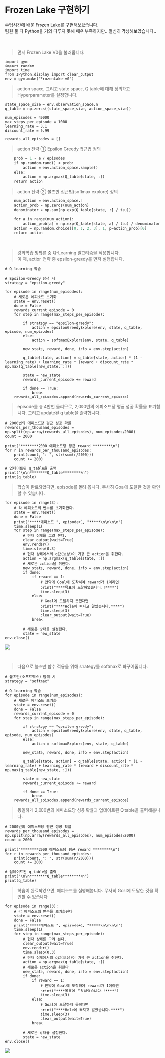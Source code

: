 # Frozen Lake 구현하기

수업시간에 배운 Frozen Lake를 구현해보았습니다.  
팀원 둘 다 Python을 거의 다루지 못해 매우 부족하지만.. 열심히 작성해보았습니다..
<br>
<br>
<br>


> 먼저 Frozen Lake V0을 불러옵니다.
```import numpy as np
import gym
import random
import time
from IPython.display import clear_output
env = gym.make("FrozenLake-v0")
```

> action space, 그리고 state space, Q table에 대해 정의하고
Hyperparameter를 설정합니다.

```action_space_size = env.action_space.n
state_space_size = env.observation_space.n
q_table = np.zeros((state_space_size, action_space_size))
 
num_episodes = 40000
max_steps_per_episode = 1000
learning_rate = 0.1
discount_rate = 0.99

rewards_all_episodes = []
```


> action 전략 ① Epsilon Greedy 접근법 정의
```def epsilonGreedyExplore(env, state, Q_table, e, episodes):
    prob = 1 - e / episodes
    if np.random.rand() < prob:
        action = env.action_space.sample()
    else:
        action = np.argmax(Q_table[state, :])
    return action
```
		
> action 전략 ② 볼츠만 접근법(softmax explore) 정의
```def softmaxExplore(env, state, Q_table, tau=1):
    num_action = env.action_space.n
    action_prob = np.zeros(num_action)
    denominator = np.sum(np.exp(Q_table[state, :] / tau))

    for a in range(num_action):
        action_prob[a] = np.exp(Q_table[state, a] / tau) / denominator
    action = np.random.choice([0, 1, 2, 3], 1, p=action_prob)[0]
    return action
```
<br>

> 강화학습 방법론 중 Q-Learning 알고리즘을 적용합니다.<br>
이 때, action 전략 중 epsilon-greedy를 먼저 실행합니다.

```
# Q-learning 학습

# Epsilon-Greedy 탐색 시
strategy = "epsilon-greedy"

for episode in range(num_episodes):
    # 새로운 에피소드 초기화
    state = env.reset()
    done = False
    rewards_current_episode = 0
    for step in range(max_steps_per_episode):

        if strategy == "epsilon-greedy":
            action = epsilonGreedyExplore(env, state, q_table, episode, num_episodes)
        else:
            action = softmaxExplore(env, state, q_table)

        new_state, reward, done, info = env.step(action)
        
        q_table[state, action] = q_table[state, action] * (1 - learning_rate) + learning_rate * (reward + discount_rate * np.max(q_table[new_state, :]))

        state = new_state
        rewards_current_episode += reward

        if done == True:
            break
    rewards_all_episodes.append(rewards_current_episode)
```

   
> episode를 총 4만번 돌리므로, 2,000번의 에피소드당 평균 성공 확률을 표기합니다.
그리고 update된 q table을 출력합니다.

```
# 2000번의 에피소드당 평균 성공 확률
rewards_per_thousand_episodes = np.split(np.array(rewards_all_episodes), num_episodes/2000)
count = 2000
 
print("********2000 에피소드당 평균 reward ********\n")
for r in rewards_per_thousand_episodes:
    print(count, ": ", str(sum(r/2000)))
    count += 2000
 
# 업데이트된 q_table을 출력
print("\n\n********Q_table********\n")
print(q_table)
```

> 학습이 완료되었다면, episode를 돌려 봅니다.
무사히 Goal에 도달한 것을 확인할 수 있습니다.
```
for episode in range(3):
    # 각 에피소드의 변수를 초기화한다.
    state = env.reset()
    done = False
    print("*****에피소드 ", episode+1, "*****\n\n\n\n")
    time.sleep(1)
    for step in range(max_steps_per_episode):
        # 현재 상태를 그려 본다.
        clear_output(wait=True)
        env.render()
        time.sleep(0.3)
        # 현재 상태에서의 q값(보상)이 가장 큰 action을 취한다.
        action = np.argmax(q_table[state, :]) 
        # 새로운 action을 취한다.
        new_state, reward, done, info = env.step(action)
        if done:
            if reward == 1:
                # 만약에 Goal에 도착하여 reward가 1이라면
                print("****목표에 도달하였습니다.!****")
                time.sleep(3)
            else:
                # Goal에 도달하지 못했다면
                print("****Hole에 빠지고 말았습니다.****")
                time.sleep(3)
                clear_output(wait=True)            
            break
        
        # 새로운 상태를 설정한다.
        state = new_state
env.close()
```

![](https://github.com/youngseo-0203/RL/blob/main/%EB%AA%A9%ED%91%9C%EB%8F%84%EB%8B%AC.png)

<br/>

> 다음으로 볼츠만 함수 적용을 위해 strategy를 softmax로 바꾸어줍니다.

```
# 볼츠만(소프트맥스) 탐색 시
strategy = "softmax"

# Q-learning 학습
for episode in range(num_episodes):
    # 새로운 에피소드 초기화
    state = env.reset()
    done = False
    rewards_current_episode = 0
    for step in range(max_steps_per_episode):

        if strategy == "epsilon-greedy":
            action = epsilonGreedyExplore(env, state, q_table, episode, num_episodes)
        else:
            action = softmaxExplore(env, state, q_table)

        new_state, reward, done, info = env.step(action)
        
        q_table[state, action] = q_table[state, action] * (1 - learning_rate) + learning_rate * (reward + discount_rate * np.max(q_table[new_state, :]))

        state = new_state
        rewards_current_episode += reward

        if done == True:
            break
    rewards_all_episodes.append(rewards_current_episode)
```


> 동일하게 2,000번의 에피소드당 성공 확률과 업데이트된 Q table을 출력해봅니다.

```
# 2000번의 에피소드당 평균 성공 확률
rewards_per_thousand_episodes = np.split(np.array(rewards_all_episodes), num_episodes/2000)
count = 2000
 
print("********2000 에피소드당 평균 reward ********\n")
for r in rewards_per_thousand_episodes:
    print(count, ": ", str(sum(r/2000)))
    count += 2000
 
# 업데이트된 q_table을 출력
print("\n\n********Q_table********\n")
print(q_table)
```


> 학습이 완료되었으면, 에피소드를 실행해봅니다. 무사히 Goal에 도달한 것을 확인할 수 있습니다

```
for episode in range(3):
    # 각 에피소드의 변수를 초기화한다
    state = env.reset()
    done = False
    print("*****에피소드 ", episode+1, "*****\n\n\n\n")
    time.sleep(1)
    for step in range(max_steps_per_episode):
        # 현재 상태를 그려 본다.
        clear_output(wait=True)
        env.render()
        time.sleep(0.3)
        # 현재 상태에서의 q값(보상)이 가장 큰 action을 취한다.
        action = np.argmax(q_table[state, :]) 
        # 새로운 action을 취한다
        new_state, reward, done, info = env.step(action)
        if done:
            if reward == 1:
                # 만약에 Goal에 도착하여 reward가 1이라면
                print("****목표에 도달하였습니다.!****")
                time.sleep(3)
            else:
                # Goal에 도달하지 못했다면
                print("****Hole에 빠지고 말았습니다.****")
                time.sleep(3)
                clear_output(wait=True)            
            break
        
        # 새로운 상태를 설정한다.
        state = new_state
env.close()
```

![](https://github.com/youngseo-0203/RL/blob/main/%EB%AA%A9%ED%91%9C%EB%8F%84%EB%8B%AC.png)
